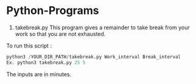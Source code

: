 # Python-Programs

1. takebreak.py
This program gives a remainder to take break from your work so that you are not exhausted.

To run this script : 
```python
python3 /YOUR_DIR_PATH/takebreak.py Work_interval Break_interval
Ex. python3 takebreak.py 25 5
```
The inputs are in minutes.
